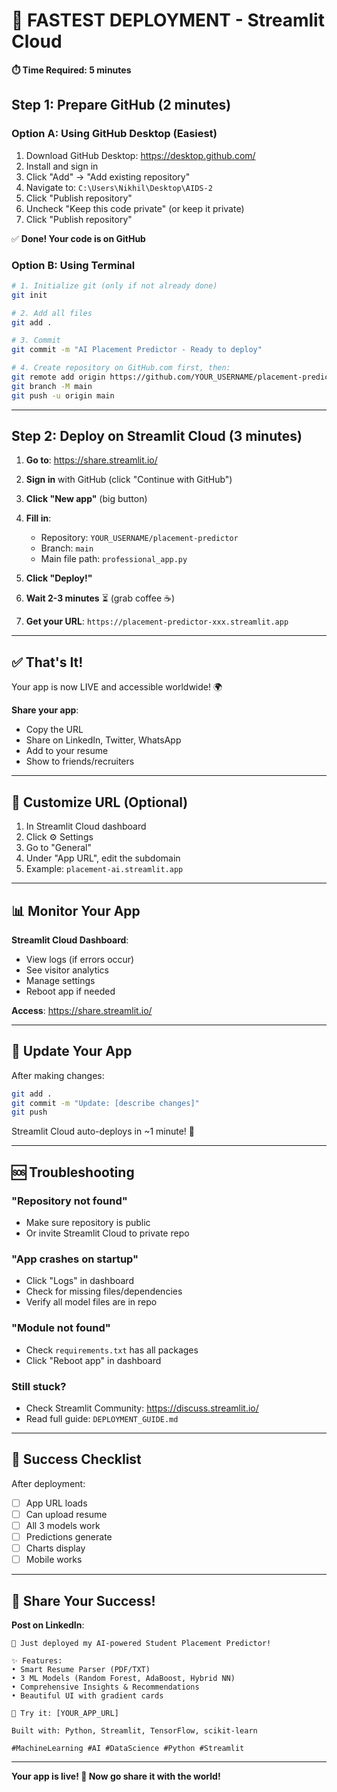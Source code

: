 # 🎯 FASTEST DEPLOYMENT - Streamlit Cloud

**⏱️ Time Required: 5 minutes**

## Step 1: Prepare GitHub (2 minutes)

### Option A: Using GitHub Desktop (Easiest)
1. Download GitHub Desktop: https://desktop.github.com/
2. Install and sign in
3. Click "Add" → "Add existing repository"
4. Navigate to: `C:\Users\Nikhil\Desktop\AIDS-2`
5. Click "Publish repository"
6. Uncheck "Keep this code private" (or keep it private)
7. Click "Publish repository"

✅ **Done! Your code is on GitHub**

### Option B: Using Terminal
```bash
# 1. Initialize git (only if not already done)
git init

# 2. Add all files
git add .

# 3. Commit
git commit -m "AI Placement Predictor - Ready to deploy"

# 4. Create repository on GitHub.com first, then:
git remote add origin https://github.com/YOUR_USERNAME/placement-predictor.git
git branch -M main
git push -u origin main
```

---

## Step 2: Deploy on Streamlit Cloud (3 minutes)

1. **Go to**: https://share.streamlit.io/

2. **Sign in** with GitHub (click "Continue with GitHub")

3. **Click "New app"** (big button)

4. **Fill in**:
   - Repository: `YOUR_USERNAME/placement-predictor`
   - Branch: `main`
   - Main file path: `professional_app.py`

5. **Click "Deploy!"**

6. **Wait 2-3 minutes** ⏳ (grab coffee ☕)

7. **Get your URL**: `https://placement-predictor-xxx.streamlit.app`

---

## ✅ That's It!

Your app is now LIVE and accessible worldwide! 🌍

**Share your app**:
- Copy the URL
- Share on LinkedIn, Twitter, WhatsApp
- Add to your resume
- Show to friends/recruiters

---

## 🎨 Customize URL (Optional)

1. In Streamlit Cloud dashboard
2. Click ⚙️ Settings
3. Go to "General"
4. Under "App URL", edit the subdomain
5. Example: `placement-ai.streamlit.app`

---

## 📊 Monitor Your App

**Streamlit Cloud Dashboard**:
- View logs (if errors occur)
- See visitor analytics
- Manage settings
- Reboot app if needed

**Access**: https://share.streamlit.io/

---

## 🔄 Update Your App

After making changes:

```bash
git add .
git commit -m "Update: [describe changes]"
git push
```

Streamlit Cloud auto-deploys in ~1 minute! 🚀

---

## 🆘 Troubleshooting

### "Repository not found"
- Make sure repository is public
- Or invite Streamlit Cloud to private repo

### "App crashes on startup"
- Click "Logs" in dashboard
- Check for missing files/dependencies
- Verify all model files are in repo

### "Module not found"
- Check `requirements.txt` has all packages
- Click "Reboot app" in dashboard

### Still stuck?
- Check Streamlit Community: https://discuss.streamlit.io/
- Read full guide: `DEPLOYMENT_GUIDE.md`

---

## 🎉 Success Checklist

After deployment:
- [ ] App URL loads
- [ ] Can upload resume
- [ ] All 3 models work
- [ ] Predictions generate
- [ ] Charts display
- [ ] Mobile works

---

## 📱 Share Your Success!

**Post on LinkedIn**:
```
🎉 Just deployed my AI-powered Student Placement Predictor!

✨ Features:
• Smart Resume Parser (PDF/TXT)
• 3 ML Models (Random Forest, AdaBoost, Hybrid NN)
• Comprehensive Insights & Recommendations
• Beautiful UI with gradient cards

🔗 Try it: [YOUR_APP_URL]

Built with: Python, Streamlit, TensorFlow, scikit-learn

#MachineLearning #AI #DataScience #Python #Streamlit
```

---

**Your app is live! 🚀 Now go share it with the world!**
